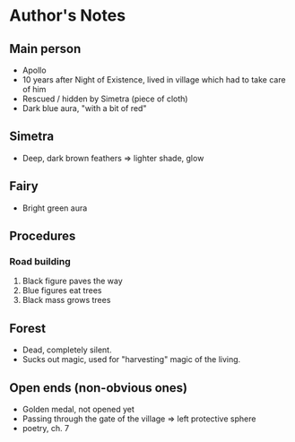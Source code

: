 # Author's Notes

## Main person
* Apollo
* 10 years after Night of Existence, lived in village which had to take care of him
* Rescued / hidden by Simetra (piece of cloth)
* Dark blue aura, "with a bit of red"

## Simetra
* Deep, dark brown feathers => lighter shade, glow

## Fairy
* Bright green aura

## Procedures
### Road building
1. Black figure paves the way
2. Blue figures eat trees
3. Black mass grows trees

## Forest
* Dead, completely silent.
* Sucks out magic, used for "harvesting" magic of the living.

## Open ends (non-obvious ones)
* Golden medal, not opened yet
* Passing through the gate of the village => left protective sphere
* poetry, ch. 7
